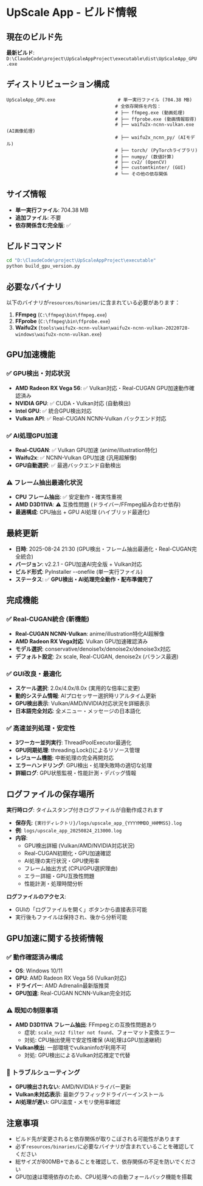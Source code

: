 # UpScale App - ビルド情報

## 現在のビルド先

**最新ビルド**: `D:\ClaudeCode\project\UpScaleAppProject\executable\dist\UpScaleApp_GPU.exe`

## ディストリビューション構成

```
UpScaleApp_GPU.exe                       # 単一実行ファイル (704.38 MB)
                                        # 全依存関係を内包：
                                        # ├── ffmpeg.exe (動画処理)
                                        # ├── ffprobe.exe (動画情報取得)
                                        # ├── waifu2x-ncnn-vulkan.exe (AI画像処理)
                                        # ├── waifu2x_ncnn_py/ (AIモデル)
                                        # ├── torch/ (PyTorchライブラリ)
                                        # ├── numpy/ (数値計算)
                                        # ├── cv2/ (OpenCV)
                                        # ├── customtkinter/ (GUI)
                                        # └── その他の依存関係
```

## サイズ情報

- **単一実行ファイル**: 704.38 MB
- **追加ファイル**: 不要
- **依存関係含む完全版**: ✅

## ビルドコマンド

```bash
cd "D:\ClaudeCode\project\UpScaleAppProject\executable"
python build_gpu_version.py
```

## 必要なバイナリ

以下のバイナリが`resources/binaries/`に含まれている必要があります：

1. **FFmpeg** (`C:\ffmpeg\bin\ffmpeg.exe`)
2. **FFprobe** (`C:\ffmpeg\bin\ffprobe.exe`)  
3. **Waifu2x** (`tools\waifu2x-ncnn-vulkan\waifu2x-ncnn-vulkan-20220728-windows\waifu2x-ncnn-vulkan.exe`)

## GPU加速機能

### ✅ GPU検出・対応状況
- **AMD Radeon RX Vega 56**: ✅ Vulkan対応・Real-CUGAN GPU加速動作確認済み
- **NVIDIA GPU**: ✅ CUDA・Vulkan対応 (自動検出)
- **Intel GPU**: ✅ 統合GPU検出対応
- **Vulkan API**: ✅ Real-CUGAN NCNN-Vulkan バックエンド対応

### ✅ AI処理GPU加速
- **Real-CUGAN**: ✅ Vulkan GPU加速 (anime/illustration特化)
- **Waifu2x**: ✅ NCNN-Vulkan GPU加速 (汎用超解像)
- **GPU自動選択**: ✅ 最適バックエンド自動検出

### ⚠️ フレーム抽出最適化状況
- **CPU フレーム抽出**: ✅ 安定動作・確実性重視
- **AMD D3D11VA**: ⚠️ 互換性問題 (ドライバー/FFmpeg組み合わせ依存)
- **最適構成**: CPU抽出 + GPU AI処理 (ハイブリッド最適化)

## 最終更新

- **日時**: 2025-08-24 21:30 (GPU検出・フレーム抽出最適化・Real-CUGAN完全統合)
- **バージョン**: v2.2.1 - GPU加速AI完全版 + Vulkan対応
- **ビルド形式**: PyInstaller --onefile (単一実行ファイル)
- **ステータス**: ✅ **GPU検出・AI処理完全動作・配布準備完了**

## 完成機能

### ✅ Real-CUGAN統合 (新機能)
- **Real-CUGAN NCNN-Vulkan**: anime/illustration特化AI超解像
- **AMD Radeon RX Vega対応**: Vulkan GPU加速確認済み
- **モデル選択**: conservative/denoise1x/denoise2x/denoise3x対応
- **デフォルト設定**: 2x scale, Real-CUGAN, denoise2x (バランス最適)

### ✅ GUI改良・最適化
- **スケール選択**: 2.0x/4.0x/8.0x (実用的な倍率に変更)
- **動的システム情報**: AIプロセッサー選択時リアルタイム更新
- **GPU検出表示**: Vulkan/AMD/NVIDIA対応状況を詳細表示
- **日本語完全対応**: 全メニュー・メッセージの日本語化

### ✅ 高速並列処理・安定性
- **3ワーカー並列実行**: ThreadPoolExecutor最適化
- **GPU同期処理**: threading.Lock()によるリソース管理
- **レジューム機能**: 中断処理の完全再開対応
- **エラーハンドリング**: GPU検出・処理失敗時の適切な処理
- **詳細ログ**: GPU状態監視・性能計測・デバッグ情報

## ログファイルの保存場所

**実行時ログ**: タイムスタンプ付きログファイルが自動作成されます

- **保存先**: `{実行ディレクトリ}/logs/upscale_app_{YYYYMMDD_HHMMSS}.log`
- **例**: `logs/upscale_app_20250824_213000.log`
- **内容**: 
  - GPU検出詳細 (Vulkan/AMD/NVIDIA対応状況)
  - Real-CUGAN初期化・GPU加速確認
  - AI処理の実行状況・GPU使用率
  - フレーム抽出方式 (CPU/GPU選択理由)
  - エラー詳細・GPU互換性問題
  - 性能計測・処理時間分析

**ログファイルのアクセス**:
- GUIの「ログファイルを開く」ボタンから直接表示可能
- 実行後もファイルは保持され、後から分析可能

## GPU加速に関する技術情報

### ✅ 動作確認済み構成
- **OS**: Windows 10/11
- **GPU**: AMD Radeon RX Vega 56 (Vulkan対応)
- **ドライバー**: AMD Adrenalin最新版推奨
- **GPU加速**: Real-CUGAN NCNN-Vulkan完全対応

### ⚠️ 既知の制限事項
- **AMD D3D11VA フレーム抽出**: FFmpegとの互換性問題あり
  - 症状: `scale_nv12 filter not found`、フォーマット変換エラー
  - 対処: CPU抽出使用で安定性確保 (AI処理はGPU加速継続)
- **Vulkan検出**: 一部環境でvulkaninfoが利用不可
  - 対処: GPU検出によるVulkan対応推定で代替

### 🔧 トラブルシューティング
- **GPU検出されない**: AMD/NVIDIAドライバー更新
- **Vulkan未対応表示**: 最新グラフィックドライバーインストール
- **AI処理が遅い**: GPU温度・メモリ使用率確認

## 注意事項

- ビルド先が変更されると依存関係が取りこぼされる可能性があります
- 必ず`resources/binaries/`に必要なバイナリが含まれていることを確認してください
- 総サイズが800MB+であることを確認して、依存関係の不足を防いでください
- GPU加速は環境依存のため、CPU処理への自動フォールバック機能を搭載